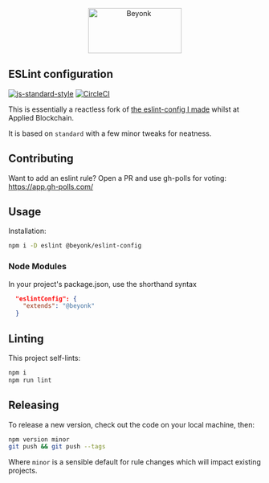 <p align="center">
  <img width="186" height="90" src="https://user-images.githubusercontent.com/218949/44782765-377e7c80-ab80-11e8-9dd8-fce0e37c235b.png" alt="Beyonk" />
</p>

## ESLint configuration

[![js-standard-style](https://img.shields.io/badge/code%20style-standard-brightgreen.svg)](http://standardjs.com) [![CircleCI](https://circleci.com/gh/beyonk-adventures/eslint-config.svg?style=shield)](https://circleci.com/gh/beyonk-adventures/eslint-config)

This is essentially a reactless fork of [the eslint-config I made](https://github.com/appliedblockchain/eslint-config/) whilst at Applied Blockchain.

It is based on `standard` with a few minor tweaks for neatness.

## Contributing

Want to add an eslint rule? Open a PR and use gh-polls for voting: https://app.gh-polls.com/

## Usage

Installation:

```bash
npm i -D eslint @beyonk/eslint-config
```

### Node Modules

In your project's package.json, use the shorthand syntax

```json
  "eslintConfig": {
    "extends": "@beyonk"
  }
```

## Linting

This project self-lints:

```bash
npm i
npm run lint
```

## Releasing

To release a new version, check out the code on your local machine, then:

```bash
npm version minor
git push && git push --tags
```

Where `minor` is a sensible default for rule changes which will impact existing projects.
